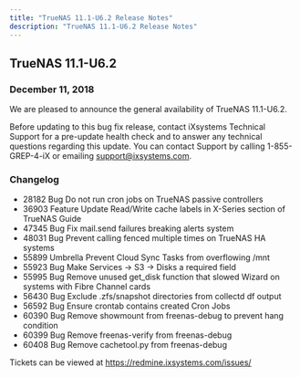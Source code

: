 ```yaml
---
title: "TrueNAS 11.1-U6.2 Release Notes"
description: "TrueNAS 11.1-U6.2 Release Notes"
---
```


## TrueNAS 11.1-U6.2

### December 11, 2018
We are pleased to announce the general availability of TrueNAS 11.1-U6.2.

Before updating to this bug fix release, contact iXsystems Technical Support for a pre-update health check and to answer any technical questions regarding this update. You can contact Support by calling 1-855-GREP-4-iX or emailing support@ixsystems.com.

### Changelog

+ 28182	Bug	 Do not run cron jobs on TrueNAS passive controllers
+ 36903	Feature	 Update Read/Write cache labels in X-Series section of TrueNAS Guide
+ 47345	Bug	 Fix mail.send failures breaking alerts system
+ 48031	Bug	 Prevent calling fenced multiple times on TrueNAS HA systems
+ 55899	Umbrella	 Prevent Cloud Sync Tasks from overflowing /mnt
+ 55923	Bug	 Make Services -> S3 -> Disks a required field
+ 55995	Bug	 Remove unused get_disk function that slowed Wizard on systems with Fibre Channel cards
+ 56430	Bug	 Exclude .zfs/snapshot directories from collectd df output
+ 56592	Bug	 Ensure crontab contains created Cron Jobs
+ 60390	Bug	 Remove showmount from freenas-debug to prevent hang condition
+ 60399	Bug	 Remove freenas-verify from freenas-debug
+ 60408	Bug	 Remove cachetool.py from freenas-debug

Tickets can be viewed at https://redmine.ixsystems.com/issues/
